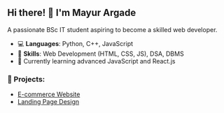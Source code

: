 ## Hi there! 👋 I'm Mayur Argade  
A passionate BSc IT student aspiring to become a skilled web developer.  

- 💻 **Languages**: Python, C++, JavaScript  
- 🔧 **Skills**: Web Development (HTML, CSS, JS), DSA, DBMS  
- 🌱 Currently learning advanced JavaScript and React.js  

### 🌟 Projects:  
- [E-commerce Website](https://github.com/MayurArgade)  
- [Landing Page Design](#)  

<!--
**MayurArgade/MayurArgade** is a ✨ _special_ ✨ repository because its `README.md` (this file) appears on your GitHub profile.

Here are some ideas to get you started:

- 🔭 I’m currently working on ...
- 🌱 I’m currently learning ...
- 👯 I’m looking to collaborate on ...
- 🤔 I’m looking for help with ...
- 💬 Ask me about ...
- 📫 How to reach me: ...
- 😄 Pronouns: ...
- ⚡ Fun fact: ...
-->
